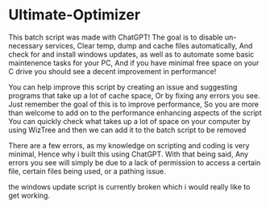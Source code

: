 # Ultimate-Optimizer
This batch script was made with ChatGPT! The goal is to disable un-necessary services, Clear temp, dump and cache files automatically, And check for and install windows updates, as well as to automate some basic maintenence tasks for your PC, 
And if you have minimal free space on your C drive you should see a decent improvement in performance!

You can help improve this script by creating an issue and suggesting programs that take up a lot of cache space, Or by fixing any errors you see.
Just remember the goal of this is to improve performance, So you are more than welcome to add on to the performance enhancing aspects of the script
You can quickly check what takes up a lot of space on your computer by using WizTree and then we can add it to the batch script to be removed

There are a few errors, as my knowledge on scripting and coding is very minimal, Hence why i built this using ChatGPT. 
With that being said, Any errors you see will simply be due to a lack of permission to access a certain file, certain files being used, or a pathing issue. 

the windows update script is currently broken which i would really like to get working.
